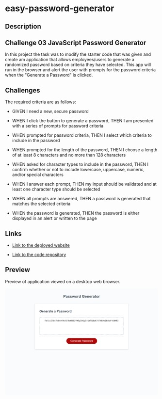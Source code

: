 # easy-password-generator

## Description
## Challenge 03 JavaScript Password Generator
In this project the task was to modify the starter code that was given and create am application that allows 
employees/users to generate a randomized password based on criteria they have selected. This app will run in the browser and alert the user with prompts for the password criteria when the "Generate a Password" is clicked.

## Challenges

The required criteria are as follows:
* GIVEN I need a new, secure password 

* WHEN I click the button to generate a password, THEN I am presented with a series of prompts for password criteria

* WHEN prompted for password criteria, THEN I select which criteria to include in the password

* WHEN prompted for the length of the password, THEN I choose a length of at least 8 characters and no more than 128 characters

* WHEN asked for character types to include in the password, THEN I confirm whether or not to include lowercase, uppercase, numeric, and/or special characters

* WHEN I answer each prompt, THEN my input should be validated and at least one character type should be selected

* WHEN all prompts are answered, THEN a password is generated that matches the selected criteria

* WHEN the password is generated, THEN the password is either displayed in an alert or written to the page

## Links
* [Link to the deployed website](https://jegaco.github.io/easy-password-generator/)

* [Link to the code repository](https://github.com/Jegaco/easy-password-generator)

## Preview
Preview of application viewed on a desktop web browser.

![screenshot of index.html](/assets/images/Password%20Generator.png)

